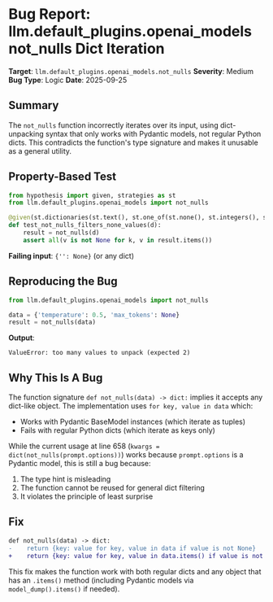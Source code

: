 # Bug Report: llm.default_plugins.openai_models not_nulls Dict Iteration

**Target**: `llm.default_plugins.openai_models.not_nulls`
**Severity**: Medium
**Bug Type**: Logic
**Date**: 2025-09-25

## Summary

The `not_nulls` function incorrectly iterates over its input, using dict-unpacking syntax that only works with Pydantic models, not regular Python dicts. This contradicts the function's type signature and makes it unusable as a general utility.

## Property-Based Test

```python
from hypothesis import given, strategies as st
from llm.default_plugins.openai_models import not_nulls

@given(st.dictionaries(st.text(), st.one_of(st.none(), st.integers(), st.text())))
def test_not_nulls_filters_none_values(d):
    result = not_nulls(d)
    assert all(v is not None for k, v in result.items())
```

**Failing input**: `{'': None}` (or any dict)

## Reproducing the Bug

```python
from llm.default_plugins.openai_models import not_nulls

data = {'temperature': 0.5, 'max_tokens': None}
result = not_nulls(data)
```

**Output**:
```
ValueError: too many values to unpack (expected 2)
```

## Why This Is A Bug

The function signature `def not_nulls(data) -> dict:` implies it accepts any dict-like object. The implementation uses `for key, value in data` which:
- Works with Pydantic BaseModel instances (which iterate as tuples)
- Fails with regular Python dicts (which iterate as keys only)

While the current usage at line 658 (`kwargs = dict(not_nulls(prompt.options))`) works because `prompt.options` is a Pydantic model, this is still a bug because:
1. The type hint is misleading
2. The function cannot be reused for general dict filtering
3. It violates the principle of least surprise

## Fix

```diff
def not_nulls(data) -> dict:
-    return {key: value for key, value in data if value is not None}
+    return {key: value for key, value in data.items() if value is not None}
```

This fix makes the function work with both regular dicts and any object that has an `.items()` method (including Pydantic models via `model_dump().items()` if needed).